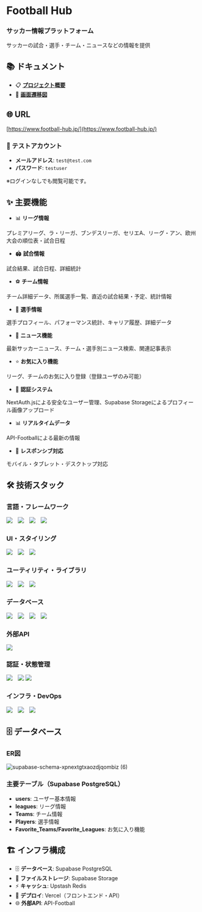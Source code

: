 # Football Hub

### サッカー情報プラットフォーム
サッカーの試合・選手・チーム・ニュースなどの情報を提供

## 📚 ドキュメント

- 📋 **[プロジェクト概要](docs/PROJECT_OVERVIEW.md)**
- 🔄 **[画面遷移図](docs/SCREEN_TRANSITION.md)**
</div>

## 🌐 URL

[https://www.football-hub.jp/](https://www.football-hub.jp/)

### 🔑 テストアカウント

- **メールアドレス**: `test@test.com`
- **パスワード**: `testuser`

※ログインなしでも閲覧可能です。

## ✨ 主要機能

- 📊 **リーグ情報**

プレミアリーグ、ラ・リーガ、ブンデスリーガ、セリエA、リーグ・アン、欧州大会の順位表・試合日程

- 🏟️ **試合情報**

試合結果、試合日程、詳細統計

- ⚽ **チーム情報**

チーム詳細データ、所属選手一覧、直近の試合結果・予定、統計情報

- 👤 **選手情報**

選手プロフィール、パフォーマンス統計、キャリア履歴、詳細データ

- 📰 **ニュース機能**

最新サッカーニュース、チーム・選手別ニュース検索、関連記事表示

- ⭐ **お気に入り機能**

リーグ、チームのお気に入り登録（登録ユーザのみ可能）

- 🔐 **認証システム**

NextAuth.jsによる安全なユーザー管理、Supabase Storageによるプロフィール画像アップロード

- 📊 **リアルタイムデータ**

API-Footballによる最新の情報

- 📱 **レスポンシブ対応**

モバイル・タブレット・デスクトップ対応

## 🛠 技術スタック

### 言語・フレームワーク

<img src="https://img.shields.io/badge/React-18.2.0-61DAFB?style=for-the-badge&logo=react">　<img src="https://img.shields.io/badge/Next.js-15.3.2-000000?style=for-the-badge&logo=next.js">　<img src="https://img.shields.io/badge/TypeScript-5.2.2-007ACC?style=for-the-badge&logo=typescript">　<img src="https://img.shields.io/badge/Node.js-20.17.30-339933?style=for-the-badge&logo=node.js">

### UI・スタイリング

<img src="https://img.shields.io/badge/Tailwind_CSS-4.1.3-06B6D4?style=for-the-badge&logo=tailwindcss">　<img src="https://img.shields.io/badge/Lucide_React-0.487.0-000000?style=for-the-badge&logo=lucide">　<img src="https://img.shields.io/badge/Recharts-2.15.2-8884D8?style=for-the-badge&logo=recharts">

### ユーティリティ・ライブラリ

<img src="https://img.shields.io/badge/date--fns-4.1.0-770C56?style=for-the-badge&logo=date-fns">　<img src="https://img.shields.io/badge/clsx-2.1.1-FF6B6B?style=for-the-badge">　<img src="https://img.shields.io/badge/zod-3.24.2-3E67B1?style=for-the-badge">

### データベース

<img src="https://img.shields.io/badge/Prisma-5.22.0-2D3748?style=for-the-badge&logo=prisma">　<img src="https://img.shields.io/badge/PostgreSQL-336791?style=for-the-badge&logo=postgresql">　<img src="https://img.shields.io/badge/Supabase-2.49.8-3ECF8E?style=for-the-badge&logo=supabase">　<img src="https://img.shields.io/badge/Supabase_Storage-Latest-3ECF8E?style=for-the-badge&logo=supabase">

### 外部API

<img src="https://img.shields.io/badge/API--Football-FF6B35?style=for-the-badge">

### 認証・状態管理

<img src="https://img.shields.io/badge/NextAuth.js-4.24.11-000000?style=for-the-badge&logo=next.js">　<img src="https://img.shields.io/badge/Zustand-5.0.3-000000?style=for-the-badge&logo=react"> <img src="https://img.shields.io/badge/Upstash_Redis-1.34.6-DC382D?style=for-the-badge&logo=redis">

### インフラ・DevOps

<img src="https://img.shields.io/badge/Vercel-000000?style=for-the-badge&logo=vercel">　<img src="https://img.shields.io/badge/Docker-2496ED?style=for-the-badge&logo=docker&logoColor=white">　<img src="https://img.shields.io/badge/Docker_Compose-2496ED?style=for-the-badge&logo=docker&logoColor=white">

## 🗄️ データベース

### ER図

![supabase-schema-xpnextgtxaozdjqombiz (6)](https://github.com/user-attachments/assets/5a84cbdd-8492-495d-8f62-2f336a6c9d4b)

### 主要テーブル（Supabase PostgreSQL）

- **users**: ユーザー基本情報
- **leagues**: リーグ情報
- **Teams**: チーム情報
- **Players**: 選手情報
- **Favorite_Teams/Favorite_Leagues**: お気に入り機能

## 🏗️ インフラ構成

- 🗄️ **データベース**: Supabase PostgreSQL
- 📁 **ファイルストレージ**: Supabase Storage
- ⚡ **キャッシュ**: Upstash Redis
- 🚀 **デプロイ**: Vercel（フロントエンド・API）
- 🌐 **外部API**: API-Football
